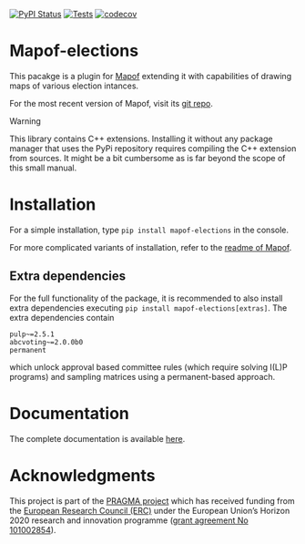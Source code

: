 [![PyPI Status](https://img.shields.io/pypi/v/mapof-elections.svg)](https://pypi.python.org/pypi/mapof-elections)
[![Tests](https://github.com/science-for-democracy/mapof-elections/actions/workflows/python-tests.yml/badge.svg?branch=main)](https://github.com/science-for-democracy/mapof-elections/actions/workflows/python-tests.yml)
[![codecov](https://codecov.io/github/science-for-democracy/mapof-elections/graph/badge.svg?token=EDMLWNYCTP)](https://codecov.io/github/science-for-democracy/mapof-elections)


# Mapof-elections
This pacakge is a plugin for [Mapof](https://pypi.org/project/mapof/) extending
it with capabilities of drawing maps of various election intances.

For the most recent version of Mapof, visit its [git
repo](https://pypi.org/project/mapof/).

> [!WARNING]
> This library contains C++ extensions. Installing it without
> any package manager that uses the PyPi repository requires compiling the C++
> extension from sources. It might be a bit cumbersome as is far beyond the
> scope of this small manual.
 
# Installation
For a simple installation, type
`pip install mapof-elections`
in the console.

For more complicated variants of installation, refer to the [readme of
Mapof](https://github.com/science-for-democracy/mapof).

## Extra dependencies

For the full functionality of the package, it is recommended to also install
extra dependencies executing `pip install mapof-elections[extras]`. The extra
dependencies contain 
```
pulp~=2.5.1
abcvoting~=2.0.0b0
permanent
```  
which unlock approval based committee rules (which require solving I(L)P
programs) and sampling matrices using a permanent-based approach.


# Documentation

The complete documentation is available [here](https://science-for-democracy.github.io/mapof-elections/).

# Acknowledgments

This project is part of the [PRAGMA project](https://home.agh.edu.pl/~pragma/)
which has received funding from the [European Research Council
(ERC)](https://home.agh.edu.pl/~pragma/) under the European Union’s Horizon 2020
research and innovation programme ([grant agreement No
101002854](https://erc.easme-web.eu/?p=101002854)).



